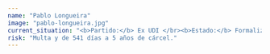 ```yaml
---
name: "Pablo Longueira"
image: "pablo-longueira.jpg"
current_situation: "<b>Partido:</b> Ex UDI </br><b>Estado:</b> Formalizado </br><b>Cautelar:</b> Arresto domiciliario nocturno y arraigo nacional mientras dure la investigación"
risk: "Multa y de 541 días a 5 años de cárcel."
---
```

